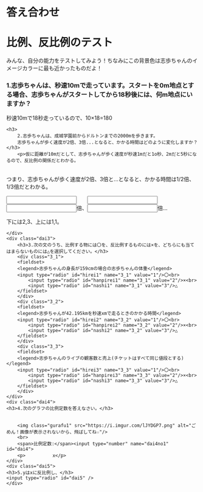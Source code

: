<html>
  <head>
<meta charset="UTF-8">
<title>kotaeawase</title>
  </head>
  <body>
<h1>答え合わせ</h1>
    <div class="content">
	<h1>比例、反比例のテスト</h1>
	<p>みんな、自分の能力をテストしてみよう！ちなみにこの背景色は志歩ちゃんのイメージカラーに最も近かったものだよ！</p>
		<h3>
			1.志歩ちゃんは、秒速10mで走っています。スタートを0m地点とする場合、志歩ちゃんがスタートしてから18秒後には、何m地点にいますか？</h3>
	<p>秒速10mで18秒走っているので、10×18=180</p>
	
	<h3>
		2.志歩ちゃんは、成城学園前からドルトンまでの2000mを歩きます。
		志歩ちゃんが歩く速度が2倍、3倍...となると、かかる時間はどのように変化しますか？</h3>
		<p>仮に距離が10mだとして、志歩ちゃんが歩く速度が秒速1mだと1o秒、2mだと5秒になるので、反比例の関係だとわかる。
  <br>
  つまり、志歩ちゃんが歩く速度が2倍、3倍と...となると、かかる時間は1/2倍、1/3倍だとわかる。</p>
	<input name="dai2no2"type="number" id="dai2_2"/><span>　　</span><input name="dai2no4" id="dai2_4" type="number"/>
		<br>
	<input name="dai2no1" type="number" id="dai2_1"/><span>倍、</span><input name="dai2no3" id="dai2_3" type="number"/><span>倍...</span>
 <p>下には2,3、上には1,1。</p>
		

	</div>
	<div class="dai3">
		<h3>3.次の文のうち、比例する物には〇を、反比例するものには×を、どちらにも当てはまらないものには△を選択してください。</h3>
		<div class="3_1">
		<fieldset>
		<legend>志歩ちゃんの身長が159cmの場合の志歩ちゃんの体重</legend>
		<input type="radio" id="hirei1" name="3_1" value="1"/>〇<br>
			<input type="radio" id="hanpirei1" name="3_1" value="2"/>×<br>
			<input type="radio" id="nashi1" name="3_1" value="3"/>△
		</fieldset>
		</div>
		<div class="3_2">
		<fieldset>
		<legend>志歩ちゃんが42.195kmを秒速xmで走るときのかかる時間</legend>
		<input type="radio" id="hirei2" name="3_2" value="1"/>〇<br>
			<input type="radio" id="hanpirei2" name="3_2" value="2"/>×<br>
			<input type="radio" id="nashi2" name="3_2" value="3"/>△
		</fieldset>
		</div>
		<div class="3_3">
		<fieldset>
		<legend>志歩ちゃんのライブの観客数と売上(チケットはすべて同じ値段とする)</legend>
		<input type="radio" id="hirei3" name="3_3" value="1"/>〇<br>
			<input type="radio" id="hanpirei3" name="3_3" value="2"/>×<br>
			<input type="radio" id="nashi3" name="3_3" value="3"/>△
		</fieldset>
		</div>
	</div>
	<div class="dai4">
	<h3>4.次のグラフの比例定数を答えなさい。</h3>
	
		
		<img class="gurafu1" src="https://i.imgur.com/lJYDGP7.png" alt="ごめん！画像が表示されないから、飛ばしてね☆"/>
		<br>
		<span>比例定数:</span><input type="number" name="dai4no1" id="dai4">
		<p>　　　　　　x</p>
	</div>
	<div class="dai5">
	<h3>5.yはxに反比例し、</h3>
	<input type="radio" id="dai5" />
	</div>
  </body>
</html>
